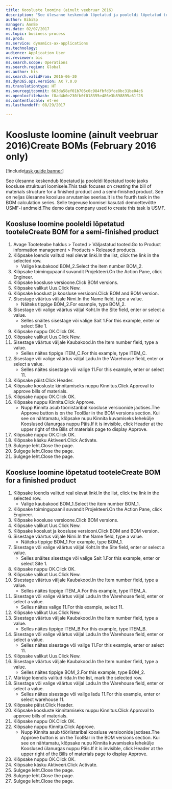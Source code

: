 ```yaml
--- 
title: Koosluste loomine (ainult veebruar 2016)
description: "See ülesanne keskendub lõpetatud ja pooleldi lõpetatud toote jaoks koosluse struktuuri loomisele."
author: BibiSp
manager: AnnBe
ms.date: 02/07/2017
ms.topic: business-process
ms.prod: 
ms.service: dynamics-ax-applications
ms.technology: 
audience: Application User
ms.reviewer: bis
ms.search.scope: Operations
ms.search.region: Global
ms.author: bis
ms.search.validFrom: 2016-06-30
ms.dyn365.ops.version: AX 7.0.0
ms.translationtype: HT
ms.sourcegitcommit: 663da58ef01b705c0c984fbfd3fce8bc31be04c6
ms.openlocfilehash: f8ad4b0e230fb0f018355e486e3b898895a61f28
ms.contentlocale: et-ee
ms.lasthandoff: 08/29/2017

---
```

# <a name="create-boms-february-2016-only"></a><span data-ttu-id="2d989-103">Koosluste loomine (ainult veebruar 2016)</span><span class="sxs-lookup"><span data-stu-id="2d989-103">Create BOMs (February 2016 only)</span></span>

[!include[task guide banner](../../includes/task-guide-banner.md)]

<span data-ttu-id="2d989-104">See ülesanne keskendub lõpetatud ja pooleldi lõpetatud toote jaoks koosluse struktuuri loomisele.</span><span class="sxs-lookup"><span data-stu-id="2d989-104">This task focuses on creating the bill of materials structure for a finished product and a semi-finished product.</span></span> <span data-ttu-id="2d989-105">See on neljas ülesanne koosluse arvutamise seerias.</span><span class="sxs-lookup"><span data-stu-id="2d989-105">It is the fourth task in the BOM calculation series.</span></span> <span data-ttu-id="2d989-106">Selle tegevuse loomisel kasutati demoettevõtte USMF-i andmeid.</span><span class="sxs-lookup"><span data-stu-id="2d989-106">The demo data company used to create this task is USMF.</span></span>


## <a name="create-bom-for-a-semi-finished-product"></a><span data-ttu-id="2d989-107">Koosluse loomine pooleldi lõpetatud tootele</span><span class="sxs-lookup"><span data-stu-id="2d989-107">Create BOM for a semi-finished product</span></span>
1. <span data-ttu-id="2d989-108">Avage Tooteteabe haldus > Tooted > Väljastatud tooted.</span><span class="sxs-lookup"><span data-stu-id="2d989-108">Go to Product information management > Products > Released products.</span></span>
2. <span data-ttu-id="2d989-109">Klõpsake loendis valitud real olevat linki.</span><span class="sxs-lookup"><span data-stu-id="2d989-109">In the list, click the link in the selected row.</span></span>
    * <span data-ttu-id="2d989-110">Valige kaubakood BOM_2.</span><span class="sxs-lookup"><span data-stu-id="2d989-110">Select the item number BOM_2.</span></span>  
3. <span data-ttu-id="2d989-111">Klõpsake toimingupaanil suvandit Projekteeri.</span><span class="sxs-lookup"><span data-stu-id="2d989-111">On the Action Pane, click Engineer.</span></span>
4. <span data-ttu-id="2d989-112">Klõpsake koosluse versioone.</span><span class="sxs-lookup"><span data-stu-id="2d989-112">Click BOM versions.</span></span>
5. <span data-ttu-id="2d989-113">Klõpsake valikut Uus.</span><span class="sxs-lookup"><span data-stu-id="2d989-113">Click New.</span></span>
6. <span data-ttu-id="2d989-114">Klõpsake kooslust ja koosluse versiooni.</span><span class="sxs-lookup"><span data-stu-id="2d989-114">Click BOM and BOM version.</span></span>
7. <span data-ttu-id="2d989-115">Sisestage väärtus väljale Nimi.</span><span class="sxs-lookup"><span data-stu-id="2d989-115">In the Name field, type a value.</span></span>
    * <span data-ttu-id="2d989-116">Näiteks tippige BOM_2.</span><span class="sxs-lookup"><span data-stu-id="2d989-116">For example, type BOM_2.</span></span>  
8. <span data-ttu-id="2d989-117">Sisestage või valige väärtus väljal Koht.</span><span class="sxs-lookup"><span data-stu-id="2d989-117">In the Site field, enter or select a value.</span></span>
    * <span data-ttu-id="2d989-118">Selles snäites sisestage või valige Sait 1.</span><span class="sxs-lookup"><span data-stu-id="2d989-118">For this example, enter or select Site 1.</span></span>  
9. <span data-ttu-id="2d989-119">Klõpsake nuppu OK.</span><span class="sxs-lookup"><span data-stu-id="2d989-119">Click OK.</span></span>
10. <span data-ttu-id="2d989-120">Klõpsake valikut Uus.</span><span class="sxs-lookup"><span data-stu-id="2d989-120">Click New.</span></span>
11. <span data-ttu-id="2d989-121">Sisestage väärtus väljale Kaubakood.</span><span class="sxs-lookup"><span data-stu-id="2d989-121">In the Item number field, type a value.</span></span>
    * <span data-ttu-id="2d989-122">Selles näites tippige ITEM_C.</span><span class="sxs-lookup"><span data-stu-id="2d989-122">For this example, type ITEM_C.</span></span>  
12. <span data-ttu-id="2d989-123">Sisestage või valige väärtus väljal Ladu.</span><span class="sxs-lookup"><span data-stu-id="2d989-123">In the Warehouse field, enter or select a value.</span></span>
    * <span data-ttu-id="2d989-124">Selles näites sisestage või valige 11.</span><span class="sxs-lookup"><span data-stu-id="2d989-124">For this example, enter or select 11.</span></span>  
13. <span data-ttu-id="2d989-125">Klõpsake päist.</span><span class="sxs-lookup"><span data-stu-id="2d989-125">Click Header.</span></span>
14. <span data-ttu-id="2d989-126">Klõpsake koosluste kinnitamiseks nuppu Kinnitus.</span><span class="sxs-lookup"><span data-stu-id="2d989-126">Click Approval to approve bills of materials.</span></span>
15. <span data-ttu-id="2d989-127">Klõpsake nuppu OK.</span><span class="sxs-lookup"><span data-stu-id="2d989-127">Click OK.</span></span>
16. <span data-ttu-id="2d989-128">Klõpsake nuppu Kinnita.</span><span class="sxs-lookup"><span data-stu-id="2d989-128">Click Approve.</span></span>
    * <span data-ttu-id="2d989-129">Nupp Kinnita asub tööriistaribal koosluse versioonide jaotises.</span><span class="sxs-lookup"><span data-stu-id="2d989-129">The Approve button is on the ToolBar in the  BOM versions section.</span></span> <span data-ttu-id="2d989-130">Kui see on nähtamatu, klõpsake nupu Kinnita kuvamiseks lehekülje Kooslused ülanurgas nuppu Päis.</span><span class="sxs-lookup"><span data-stu-id="2d989-130">If it is invisible, click Header at the upper right of the Bills of materials page to display Approve.</span></span>  
17. <span data-ttu-id="2d989-131">Klõpsake nuppu OK.</span><span class="sxs-lookup"><span data-stu-id="2d989-131">Click OK.</span></span>
18. <span data-ttu-id="2d989-132">Klõpsake käsku Aktiveeri.</span><span class="sxs-lookup"><span data-stu-id="2d989-132">Click Activate.</span></span>
19. <span data-ttu-id="2d989-133">Sulgege leht.</span><span class="sxs-lookup"><span data-stu-id="2d989-133">Close the page.</span></span>
20. <span data-ttu-id="2d989-134">Sulgege leht.</span><span class="sxs-lookup"><span data-stu-id="2d989-134">Close the page.</span></span>
21. <span data-ttu-id="2d989-135">Sulgege leht.</span><span class="sxs-lookup"><span data-stu-id="2d989-135">Close the page.</span></span>

## <a name="create-bom-for-a-finished-product"></a><span data-ttu-id="2d989-136">Koosluse loomine lõpetatud tootele</span><span class="sxs-lookup"><span data-stu-id="2d989-136">Create BOM for a finished product</span></span>
1. <span data-ttu-id="2d989-137">Klõpsake loendis valitud real olevat linki.</span><span class="sxs-lookup"><span data-stu-id="2d989-137">In the list, click the link in the selected row.</span></span>
    * <span data-ttu-id="2d989-138">Valige kaubakood BOM_1.</span><span class="sxs-lookup"><span data-stu-id="2d989-138">Select the item number BOM_1.</span></span>  
2. <span data-ttu-id="2d989-139">Klõpsake toimingupaanil suvandit Projekteeri.</span><span class="sxs-lookup"><span data-stu-id="2d989-139">On the Action Pane, click Engineer.</span></span>
3. <span data-ttu-id="2d989-140">Klõpsake koosluse versioone.</span><span class="sxs-lookup"><span data-stu-id="2d989-140">Click BOM versions.</span></span>
4. <span data-ttu-id="2d989-141">Klõpsake valikut Uus.</span><span class="sxs-lookup"><span data-stu-id="2d989-141">Click New.</span></span>
5. <span data-ttu-id="2d989-142">Klõpsake kooslust ja koosluse versiooni.</span><span class="sxs-lookup"><span data-stu-id="2d989-142">Click BOM and BOM version.</span></span>
6. <span data-ttu-id="2d989-143">Sisestage väärtus väljale Nimi.</span><span class="sxs-lookup"><span data-stu-id="2d989-143">In the Name field, type a value.</span></span>
    * <span data-ttu-id="2d989-144">Näiteks tippige BOM_1.</span><span class="sxs-lookup"><span data-stu-id="2d989-144">For example, type BOM_1.</span></span>  
7. <span data-ttu-id="2d989-145">Sisestage või valige väärtus väljal Koht.</span><span class="sxs-lookup"><span data-stu-id="2d989-145">In the Site field, enter or select a value.</span></span>
    * <span data-ttu-id="2d989-146">Selles snäites sisestage või valige Sait 1.</span><span class="sxs-lookup"><span data-stu-id="2d989-146">For this example, enter or select Site 1.</span></span>  
8. <span data-ttu-id="2d989-147">Klõpsake nuppu OK.</span><span class="sxs-lookup"><span data-stu-id="2d989-147">Click OK.</span></span>
9. <span data-ttu-id="2d989-148">Klõpsake valikut Uus.</span><span class="sxs-lookup"><span data-stu-id="2d989-148">Click New.</span></span>
10. <span data-ttu-id="2d989-149">Sisestage väärtus väljale Kaubakood.</span><span class="sxs-lookup"><span data-stu-id="2d989-149">In the Item number field, type a value.</span></span>
    * <span data-ttu-id="2d989-150">Selles näites tippige ITEM_A.</span><span class="sxs-lookup"><span data-stu-id="2d989-150">For this example, type ITEM_A.</span></span>  
11. <span data-ttu-id="2d989-151">Sisestage või valige väärtus väljal Ladu.</span><span class="sxs-lookup"><span data-stu-id="2d989-151">In the Warehouse field, enter or select a value.</span></span>
    * <span data-ttu-id="2d989-152">Selles näites valige 11.</span><span class="sxs-lookup"><span data-stu-id="2d989-152">For this example, select 11.</span></span>  
12. <span data-ttu-id="2d989-153">Klõpsake valikut Uus.</span><span class="sxs-lookup"><span data-stu-id="2d989-153">Click New.</span></span>
13. <span data-ttu-id="2d989-154">Sisestage väärtus väljale Kaubakood.</span><span class="sxs-lookup"><span data-stu-id="2d989-154">In the Item number field, type a value.</span></span>
    * <span data-ttu-id="2d989-155">Selles näites tippige ITEM_B.</span><span class="sxs-lookup"><span data-stu-id="2d989-155">For this example, type ITEM_B.</span></span>  
14. <span data-ttu-id="2d989-156">Sisestage või valige väärtus väljal Ladu.</span><span class="sxs-lookup"><span data-stu-id="2d989-156">In the Warehouse field, enter or select a value.</span></span>
    * <span data-ttu-id="2d989-157">Selles näites sisestage või valige 11.</span><span class="sxs-lookup"><span data-stu-id="2d989-157">For this example, enter or select 11.</span></span>  
15. <span data-ttu-id="2d989-158">Klõpsake valikut Uus.</span><span class="sxs-lookup"><span data-stu-id="2d989-158">Click New.</span></span>
16. <span data-ttu-id="2d989-159">Sisestage väärtus väljale Kaubakood.</span><span class="sxs-lookup"><span data-stu-id="2d989-159">In the Item number field, type a value.</span></span>
    * <span data-ttu-id="2d989-160">Selles näites tippige BOM_2.</span><span class="sxs-lookup"><span data-stu-id="2d989-160">For this example, type BOM_2.</span></span>  
17. <span data-ttu-id="2d989-161">Märkige loendis valitud rida.</span><span class="sxs-lookup"><span data-stu-id="2d989-161">In the list, mark the selected row.</span></span>
18. <span data-ttu-id="2d989-162">Sisestage või valige väärtus väljal Ladu.</span><span class="sxs-lookup"><span data-stu-id="2d989-162">In the Warehouse field, enter or select a value.</span></span>
    * <span data-ttu-id="2d989-163">Selles näites sisestage või valige ladu 11.</span><span class="sxs-lookup"><span data-stu-id="2d989-163">For this example, enter or select warehouse 11.</span></span>  
19. <span data-ttu-id="2d989-164">Klõpsake päist.</span><span class="sxs-lookup"><span data-stu-id="2d989-164">Click Header.</span></span>
20. <span data-ttu-id="2d989-165">Klõpsake koosluste kinnitamiseks nuppu Kinnitus.</span><span class="sxs-lookup"><span data-stu-id="2d989-165">Click Approval to approve bills of materials.</span></span>
21. <span data-ttu-id="2d989-166">Klõpsake nuppu OK.</span><span class="sxs-lookup"><span data-stu-id="2d989-166">Click OK.</span></span>
22. <span data-ttu-id="2d989-167">Klõpsake nuppu Kinnita.</span><span class="sxs-lookup"><span data-stu-id="2d989-167">Click Approve.</span></span>
    * <span data-ttu-id="2d989-168">Nupp Kinnita asub tööriistaribal koosluse versioonide jaotises.</span><span class="sxs-lookup"><span data-stu-id="2d989-168">The Approve button is on the ToolBar in the  BOM versions section.</span></span> <span data-ttu-id="2d989-169">Kui see on nähtamatu, klõpsake nupu Kinnita kuvamiseks lehekülje Kooslused ülanurgas nuppu Päis.</span><span class="sxs-lookup"><span data-stu-id="2d989-169">If it is invisible, click Header at the upper right of the Bills of materials page to display Approve.</span></span>  
23. <span data-ttu-id="2d989-170">Klõpsake nuppu OK.</span><span class="sxs-lookup"><span data-stu-id="2d989-170">Click OK.</span></span>
24. <span data-ttu-id="2d989-171">Klõpsake käsku Aktiveeri.</span><span class="sxs-lookup"><span data-stu-id="2d989-171">Click Activate.</span></span>
25. <span data-ttu-id="2d989-172">Sulgege leht.</span><span class="sxs-lookup"><span data-stu-id="2d989-172">Close the page.</span></span>
26. <span data-ttu-id="2d989-173">Sulgege leht.</span><span class="sxs-lookup"><span data-stu-id="2d989-173">Close the page.</span></span>
27. <span data-ttu-id="2d989-174">Sulgege leht.</span><span class="sxs-lookup"><span data-stu-id="2d989-174">Close the page.</span></span>


